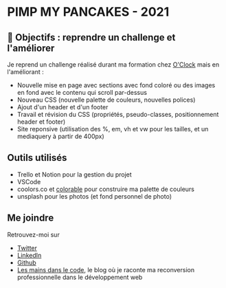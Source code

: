 # PIMP MY PANCAKES - 2021

## 🚀 Objectifs : reprendre un challenge et l'améliorer

Je reprend un challenge réalisé durant ma formation chez [O'Clock](https://oclock.io) mais en l'améliorant : 
- Nouvelle mise en page avec sections avec fond coloré ou des images en fond avec le contenu qui scroll par-dessus
- Nouveau CSS (nouvelle palette de couleurs, nouvelles polices)
- Ajout d'un header et d'un footer
- Travail et révision du CSS (propriétés, pseudo-classes, positionnement header et footer)
- Site reponsive (utilisation des %, em, vh et vw pour les tailles, et un mediaquery à partir de 400px)

## Outils utilisés
- Trello et Notion pour la gestion du projet
- VSCode
- coolors.co et [colorable](https://colorable.jxnblk.com/002a66/00ffd0) pour construire ma palette de couleurs
- unsplash pour les photos (et fond personnel de photo)

## Me joindre
Retrouvez-moi sur 
- [Twitter](https://twitter.com/jvgazouille)
- [LinkedIn](https://www.linkedin.com/in/julie-vandard/)
- [Github](https://github.com/juliedev-web)
- [Les mains dans le code](https://lesmainsdanslecode.com), le blog où je raconte ma reconversion professionnelle dans le développement web